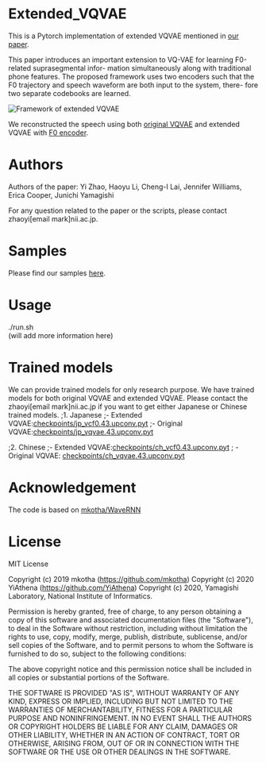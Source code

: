 # Extended_VQVAE
This is a Pytorch implementation of extended VQVAE mentioned in [our paper](https://arxiv.org/abs/2005.07884).

This paper introduces an important extension to VQ-VAE for learning F0-related suprasegmental infor- mation simultaneously along with traditional phone features. The proposed framework uses two encoders such that the F0 trajectory and speech waveform are both input to the system, there- fore two separate codebooks are learned.

![Framework of extended VQVAE](https://github.com/nii-yamagishilab/Extended_VQVAE/blob/master/framework.png?raw=true)

We reconstructed the speech using both [original VQVAE](https://arxiv.org/abs/1711.00937) and extended VQVAE with [F0 encoder](https://arxiv.org/abs/2005.07884). 


# Authors 
Authors of the paper: Yi Zhao,  Haoyu Li,  Cheng-I Lai, Jennifer Williams, Erica Cooper, Junichi Yamagishi

For any question related to the paper or the scripts, please contact zhaoyi[email mark]nii.ac.jp.

# Samples
Please find our samples [here](https://nii-yamagishilab.github.io/yi-demo/interspeech-2020/index.html).

# Usage
./run.sh    
(will add more information here)

# Trained models
We can provide trained models for only research purpose.  We have trained models for both original VQVAE and extended VQVAE. Please contact the zhaoyi[email mark]nii.ac.jp if you want to get either Japanese or Chinese trained models. 
;1. Japanese 
;- Extended VQVAE:[checkpoints/jp_vcf0.43.upconv.pyt](https://github.com/nii-yamagishilab/VC_VQVAE/blob/master/checkpoints/jp_vcf0.43.upconv.pyt)
;- Original VQVAE:[checkpoints/jp_vqvae.43.upconv.pyt](https://github.com/nii-;yamagishilab/VC_VQVAE/blob/master/checkpoints/jp_vqvae.43.upconv.pyt)
           
;2. Chinese
;- Extended VQVAE:[checkpoints/ch_vcf0.43.upconv.pyt](https://github.com/nii-;yamagishilab/VC_VQVAE/blob/master/checkpoints/ch_vcf0.43.upconv.pyt) 
; - Original VQVAE: [checkpoints/ch_vqvae.43.upconv.pyt](https://github.com/nii-;yamagishilab/VC_VQVAE/blob/master/checkpoints/ch_vqvae.43.upconv.pyt)       
     

# Acknowledgement

The code is based on [mkotha/WaveRNN](https://github.com/mkotha/WaveRNN)

# License

MIT License

Copyright (c) 2019 mkotha (https://github.com/mkotha)
Copyright (c) 2020 YiAthena (https://github.com/YiAthena)
Copyright (c) 2020, Yamagishi Laboratory, National Institute of Informatics.

Permission is hereby granted, free of charge, to any person obtaining a copy
of this software and associated documentation files (the "Software"), to deal
in the Software without restriction, including without limitation the rights
to use, copy, modify, merge, publish, distribute, sublicense, and/or sell
copies of the Software, and to permit persons to whom the Software is
furnished to do so, subject to the following conditions:

The above copyright notice and this permission notice shall be included in all
copies or substantial portions of the Software.

THE SOFTWARE IS PROVIDED "AS IS", WITHOUT WARRANTY OF ANY KIND, EXPRESS OR
IMPLIED, INCLUDING BUT NOT LIMITED TO THE WARRANTIES OF MERCHANTABILITY,
FITNESS FOR A PARTICULAR PURPOSE AND NONINFRINGEMENT. IN NO EVENT SHALL THE
AUTHORS OR COPYRIGHT HOLDERS BE LIABLE FOR ANY CLAIM, DAMAGES OR OTHER
LIABILITY, WHETHER IN AN ACTION OF CONTRACT, TORT OR OTHERWISE, ARISING FROM,
OUT OF OR IN CONNECTION WITH THE SOFTWARE OR THE USE OR OTHER DEALINGS IN THE
SOFTWARE.
